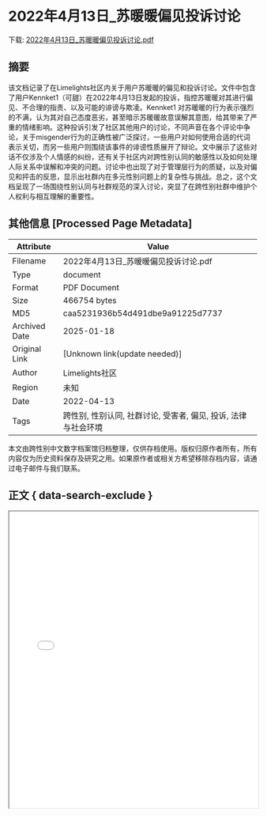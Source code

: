 # 2022年4月13日_苏暖暖偏见投诉讨论

<!-- tcd_download_link -->
下载: <a href="../2022年4月13日_苏暖暖偏见投诉讨论.pdf" download>2022年4月13日_苏暖暖偏见投诉讨论.pdf</a>
<!-- tcd_download_link_end -->

## 摘要

<!-- tcd_abstract -->
该文档记录了在Limelights社区内关于用户苏暖暖的偏见和投诉讨论。文件中包含了用户Kennket1（可甜）在2022年4月13日发起的投诉，指控苏暖暖对其进行偏见、不合理的指责、以及可能的诽谤与欺凌。Kennket1 对苏暖暖的行为表示强烈的不满，认为其对自己态度恶劣，甚至暗示苏暖暖故意误解其意图，给其带来了严重的情绪影响。这种投诉引发了社区其他用户的讨论，不同声音在各个评论中争论，关于misgender行为的正确性被广泛探讨，一些用户对如何使用合适的代词表示关切，而另一些用户则围绕该事件的诽谤性质展开了辩论。文中展示了这些对话不仅涉及个人情感的纠纷，还有关于社区内对跨性别认同的敏感性以及如何处理人际关系中误解和冲突的问题。讨论中也出现了对于管理层行为的质疑，以及对偏见和抨击的反思，显示出社群内在多元性别问题上的复杂性与挑战。总之，这个文档呈现了一场围绕性别认同与社群规范的深入讨论，突显了在跨性别社群中维护个人权利与相互理解的重要性。

<!-- tcd_abstract_end -->

## 其他信息 [Processed Page Metadata]

| Attribute       | Value                                  |
|-----------------|----------------------------------------|
| Filename        | 2022年4月13日_苏暖暖偏见投诉讨论.pdf                             |
| Type            | document                                 |
| Format          | PDF Document                               |
| Size            | 466754 bytes                           |
| MD5             | caa5231936b54d491dbe9a91225d7737                                  |
| Archived Date   | 2025-01-18                             |
| Original Link   | [Unknown link(update needed)]                         |
| Author          | Limelights社区                               |
| Region          | 未知                               |
| Date            | 2022-04-13                                 |
| Tags            | 跨性别, 性别认同, 社群讨论, 受害者, 偏见, 投诉, 法律与社会环境                                 |

本文由跨性别中文数字档案馆归档整理，仅供存档使用。版权归原作者所有，所有内容仅为历史资料保存及研究之用。如果原作者或相关方希望移除存档内容，请通过电子邮件与我们联系。

## 正文 { data-search-exclude }

<!-- tcd_main_text -->
<iframe src="../2022年4月13日_苏暖暖偏见投诉讨论.pdf" width="100%" height="600px">
    <p>无法显示PDF，请下载查看。</p>
</iframe>
<!-- tcd_main_text_end -->

